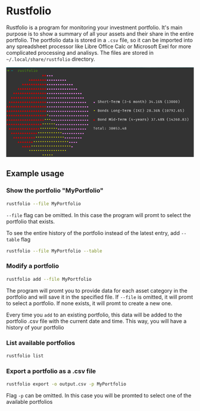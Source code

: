 # Rustfolio

Rustfolio is a program for monitoring your investment portfolio. It's main purpose is to show a summary of all your assets and their share in the entire portfolio. The portfolio data is stored in a `.csv` file, so it can be imported into any spreadsheet processor like Libre Office Calc or Microsoft Exel for more complicated processing and analisys. The files are stored in `~/.local/share/rustfolio` directory.

![Showcase](screenshots/showcase.png)

## Example usage

### Show the portfolio "MyPortfolio"

```sh
rustfolio --file MyPortfolio
```

`--file` flag can be omitted. In this case the program will promt to select the portfolio that exists.

To see the entire history of the portfolio instead of the latest entry, add `--table` flag

```sh
rustfolio --file MyPortfolio --table
```

### Modify a portfolio

```sh
rustfolio add --file MyPortfolio
```

The program will promt you to provide data for each asset category in the portfolio and will save it in the specified file. If `--file` is omitted, it will promt to select a portfolio. If none exists, it will promt to create a new one.

Every time you `add` to an existing portfolio, this data will be added to the portfolio .csv file with the current date and time. This way, you will have a history of your portfolio

### List available portfolios

```sh
rustfolio list
```

### Export a portfolio as a .csv file

```sh
rustfolio export -o output.csv -p MyPortfolio
```

Flag `-p` can be omitted. In this case you will be promted to select one of the available portfolios
